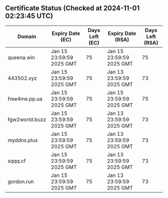 ## Certificate Status (Checked at 2024-11-01 02:23:45 UTC)
| Domain | Expiry Date (EC) | Days Left (EC) | Expiry Date (RSA) | Days Left (RSA) |
|--------|-------------------|----------------|--------------------|--------------------|
| queena.win | Jan 15 23:59:59 2025 GMT | 75 | Jan 15 23:59:59 2025 GMT | 75 |
| 443502.xyz | Jan 15 23:59:59 2025 GMT | 75 | Jan 13 23:59:59 2025 GMT | 73 |
| free4me.pp.ua | Jan 15 23:59:59 2025 GMT | 75 | Jan 15 23:59:59 2025 GMT | 75 |
| fgw2world.buzz | Jan 15 23:59:59 2025 GMT | 75 | Jan 13 23:59:59 2025 GMT | 73 |
| myddns.plus | Jan 15 23:59:59 2025 GMT | 75 | Jan 13 23:59:59 2025 GMT | 73 |
| sqqq.cf | Jan 15 23:59:59 2025 GMT | 75 | Jan 13 23:59:59 2025 GMT | 73 |
| gordon.run | Jan 15 23:59:59 2025 GMT | 75 | Jan 13 23:59:59 2025 GMT | 73 |
